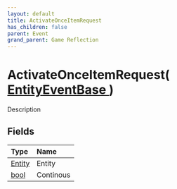 ```yaml
---
layout: default
title: ActivateOnceItemRequest
has_children: false
parent: Event
grand_parent: Game Reflection
---
```

# ActivateOnceItemRequest( [ EntityEventBase ](/riftbreaker-wiki/docs/game-reflection/events/entity_event_base/) )
Description 

## Fields

| Type | Name |
|:----------|:--------------|
| [Entity](/riftbreaker-wiki/docs/game-reflection/classes/entity/) | Entity |
| [bool](/riftbreaker-wiki/docs/game-reflection/components/bool/) | Continous |

